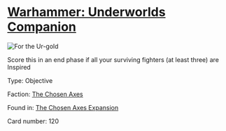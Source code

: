# [Warhammer: Underworlds Companion](https://guidokessels.github.io/wh-underworlds)

  

![For the Ur-gold](https://warhammerunderworlds.com/wp-content/uploads/sites/6/2018/02/120_ENG.png)

Score this in an end phase if all your surviving fighters (at least three) are Inspired

Type: Objective

Faction: [The Chosen Axes](https://guidokessels.github.io/wh-underworlds/factions/the-chosen-axes)

Found in: [The Chosen Axes Expansion](https://guidokessels.github.io/wh-underworlds/locations/the-chosen-axes-expansion)

Card number: 120
